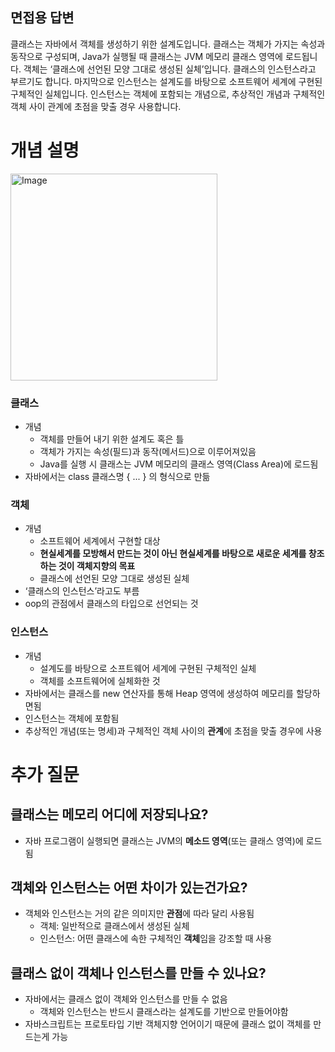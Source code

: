 ## **면접용 답변**

클래스는 자바에서 객체를 생성하기 위한 설계도입니다. 클래스는 객체가 가지는 속성과 동작으로 구성되며, Java가 실행될 때 클래스는 JVM 메모리 클래스 영역에 로드됩니다. 객체는 ‘클래스에 선언된 모양 그대로 생성된 실체’입니다. 클래스의 인스턴스라고 부르기도 합니다. 마지막으로 인스턴스는 설계도를 바탕으로 소프트웨어 세계에 구현된 구체적인 실체입니다. 인스턴스는 객체에 포함되는 개념으로, 추상적인 개념과 구체적인 객체 사이 관계에 초점을 맞출 경우 사용합니다.

# **개념 설명**
<img width="331" alt="Image" src="https://github.com/user-attachments/assets/63a35fb4-38eb-43ef-9cfb-2941798e96f8" />

### 클래스

- 개념
    - 객체를 만들어 내기 위한 설계도 혹은 틀
    - 객체가 가지는 속성(필드)과 동작(메서드)으로 이루어져있음
    - Java를 실행 시 클래스는 JVM 메모리의 클래스 영역(Class Area)에 로드됨
- 자바에서는 class 클래스명 { ... } 의 형식으로 만듦

### 객체

- 개념
    - 소프트웨어 세계에서 구현할 대상
    - **현실세계를 모방해서 만드는 것이 아닌 현실세계를 바탕으로 새로운 세계를 창조하는 것이 객체지향의 목표**
    - 클래스에 선언된 모양 그대로 생성된 실체
- ‘클래스의 인스턴스’라고도 부름
- oop의 관점에서 클래스의 타입으로 선언되는 것

### 인스턴스

- 개념
    - 설계도를 바탕으로 소프트웨어 세계에 구현된 구체적인 실체
    - 객체를 소프트웨어에 실체화한 것
- 자바에서는 클래스를 new 연산자를 통해 Heap 영역에 생성하여 메모리를 할당하면됨
- 인스턴스는 객체에 포함됨
- 추상적인 개념(또는 명세)과 구체적인 객체 사이의 **관계**에 초점을 맞출 경우에 사용

# 추가 질문

## 클래스는 메모리 어디에 저장되나요?

- 자바 프로그램이 실행되면 클래스는 JVM의 **메소드 영역**(또는 클래스 영역)에 로드됨

## 객체와 인스턴스는 어떤 차이가 있는건가요?

- 객체와 인스턴스는 거의 같은 의미지만 **관점**에 따라 달리 사용됨
    - 객체: 일반적으로 클래스에서 생성된 실체
    - 인스턴스: 어떤 클래스에 속한 구체적인 **객체**임을 강조할 때 사용

## 클래스 없이 객체나 인스턴스를 만들 수 있나요?

- 자바에서는 클래스 없이 객체와 인스턴스를 만들 수 없음
    - 객체와 인스턴스는 반드시 클래스라는 설계도를 기반으로 만들어야함
- 자바스크립트는 프로토타입 기반 객체지향 언어이기 때문에 클래스 없이 객체를 만드는게 가능